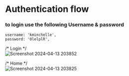 # Authentication flow

### to login use the following Username & password
    username: 'kminchelle',
    password: '0lelplR',

/* Login */    
![Screenshot 2024-04-13 203852](https://github.com/Yo445/Authentication-Flow/assets/130509394/42984990-4c7d-43ff-8163-b6ded78f4af0)

/* Home */    
![Screenshot 2024-04-13 203825](https://github.com/Yo445/Authentication-Flow/assets/130509394/094b34fb-ec6f-49b1-b82a-14f196b0b52e)
